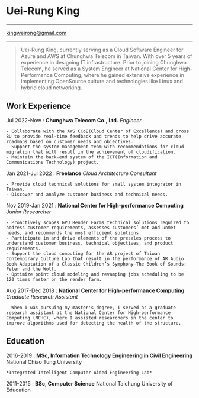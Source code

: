 Uei-Rung King
============

-------------------                 ---------------------
kingweirong@gmail.com
-------------------                 ---------------------

> Uei-Rung King, currently serving as a Cloud Software Engineer for Azure and AWS at Chunghwa Telecom in Taiwan. With over 5 years of experience in designing IT infrastructure. Prior to joining Chunghwa Telecom, he served as a System Engineer at National Center for High-Performance Computing, where he gained extensive experience in implementing OpenSource culture and technologies like Linux and hybrid cloud networking.

Work Experience
---------------

Jul 2022-Now
:  **Chunghwa Telecom Co., Ltd.** _Engineer_

    - Collaborate with the AWS CCoE(Cloud Center of Excellence) and cross BU to provide real-time feedback and trends to help drive accurate roadmaps based on customer needs and objectives.
    - Support the system management team with recommendations for cloud migration that will result in the achievement of cloudification.
    - Maintain the back-end system of the ICT(Information and Communications Technology) project.

Jan 2021-Jul 2022
:   **Freelance** _Cloud Architecture Consultant_

    - Provide cloud technical solutions for small system integrator in Taiwan.
    - Discover and analyze customer business and technical needs.

Nov 2019-Jan 2021
:   **National Center for High-performance Computing** _Junior Researcher_

    - Proactively scopes GPU Render Farms technical solutions required to address customer requirements, assesses customers’ met and unmet needs, and recommends the most efficient solutions.
    - Participate in and drive elements of the presales process to understand customer business, technical objectives, and product requirements.
    - Support the cloud computing for the AR project of Taiwan Contemporary Culture Lab that result in the performance of AR Audio Book Adaptation of a Classic Children’s Symphony—The Book of Sounds: Peter and the Wolf.
    - Optimize point cloud modeling and revamping jobs scheduling to be 120 times faster on the render farm.

Aug 2017-Dec 2018
:   **National Center for High-performance Computing** _Graduate Research Assistant_

    - When I was pursuing my master's degree, I served as a graduate research assistant at the National Center for High-performance Computing (NCHC), where I assisted researchers in the center to improve algorithms used for detecting the health of the structure.

Education
---------

2016-2019
:   **MSc, Information Technology Engineering in Civil Engineering** National Chiao Tung University

    *Integrated Intelligent Computer-Aided Engineering Lab*
2011-2015
:   **BSc, Computer Science** National Taichung University of Education
